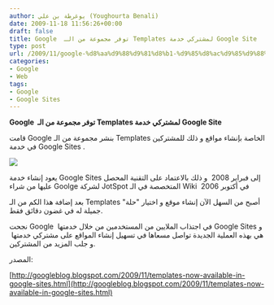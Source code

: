 ```yaml
---
author: يوغرطة بن علي (Youghourta Benali)
date: 2009-11-18 11:56:26+00:00
draft: false
title: Google  توفر مجموعة من الـ Templates لمشتركي خدمة Google Site
type: post
url: /2009/11/google-%d8%aa%d9%88%d9%81%d8%b1-%d9%85%d8%ac%d9%85%d9%88%d8%b9%d8%a9-%d9%85%d9%86-%d8%a7%d9%84%d9%80-templates-%d9%84%d9%85%d8%b4%d8%aa%d8%b1%d9%83%d9%8a-%d8%ae%d8%af%d9%85%d8%a9-google-site/
categories:
- Google
- Web
tags:
- Google
- Google Sites
---
```


**Google  توفر مجموعة من الـ Templates لمشتركي خدمة Google Site**



قامت Google بنشر مجموعة من الـ Templates الخاصة بإنشاء مواقع و ذلك للمشتركين في خدمة Google Sites .

![](https://4.bp.blogspot.com/_7ZYqYi4xigk/SwIwvcSS5lI/AAAAAAAAE8I/nV-5HDw-Hq0/s400/club+template.png)


يعود إنشاء خدمة Google Sites إلى فبراير 2008  و ذلك بالاعتماد على التقنية المحصل عليها من شراء Goolge لشركة JotSpot المتخصصة في الـ Wiki  في أكتوبر 2006

بعد إضافة هذا الكم من الـ Templates أصبح من السهل الآن إنشاء موقع و اختيار "حلة" جميلة له في غضون دقائق فقط.

نجحت Google  في اجتذاب الملايين من المستخدمين من خلال خدمتها Google Sites و هي بهذه العملية الجديدة تواصل مسعاها في تسهيل إنشاء المواقع على مشتركي خدمتها  و جلب المزيد من المشتركين.

المصدر:

[http://googleblog.blogspot.com/2009/11/templates-now-available-in-google-sites.html](http://googleblog.blogspot.com/2009/11/templates-now-available-in-google-sites.html)
